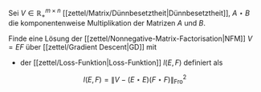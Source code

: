 Sei $V \in \mathbb{R}_+^{m \times n}$ [[zettel/Matrix/Dünnbesetztheit|Dünnbesetztheit]], $A \star B$ die komponentenweise Multiplikation der Matrizen $A$ und $B$.

Finde eine Lösung der [[zettel/Nonnegative-Matrix-Factorisation|NFM]] $V = EF$ über [[zettel/Gradient Descent|GD]]  mit
- der [[zettel/Loss-Funktion|Loss-Funktion]] $l(E, F)$ definiert als

$$
	l(E, F) = \| V - (E \star E)(F \star F) \|_\text{Fro}^2
$$